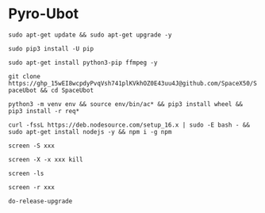 # Pyro-Ubot

```sudo apt-get update && sudo apt-get upgrade -y```

```sudo pip3 install -U pip```

```sudo apt-get install python3-pip ffmpeg -y```

```git clone https://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@github.com/SpaceX50/SpaceUbot && cd SpaceUbot```

```python3 -m venv env && source env/bin/ac* && pip3 install wheel && pip3 install -r req*```

```curl -fssL https://deb.nodesource.com/setup_16.x | sudo -E bash - && sudo apt-get install nodejs -y && npm i -g npm```

```screen -S xxx```

```screen -X -x xxx kill```

```screen -ls```

```screen -r xxx```

```do-release-upgrade```

